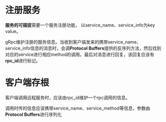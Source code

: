 # 注册服务

**服务的可插拔**需要一个服务注册功能， 以service_name、service_info为key value。

gRpc维护注册的服务信息。当收到客户端发来的携带service_name、service_info信息的消息时，会调**Protocol Buffers**提供的反序列方法，然后找到对应的service进行相应method的调用。最后对消息进行回复，该回复应该有**rpc_id**进行标记。

# 客户端存根

客户端调用远程服务时，应该由rpc_id维护一个rpc调用的信息。

调用时传的信息应该携带service_name、service_method等信息，参数由**Protocol Buffers**进行序列化

